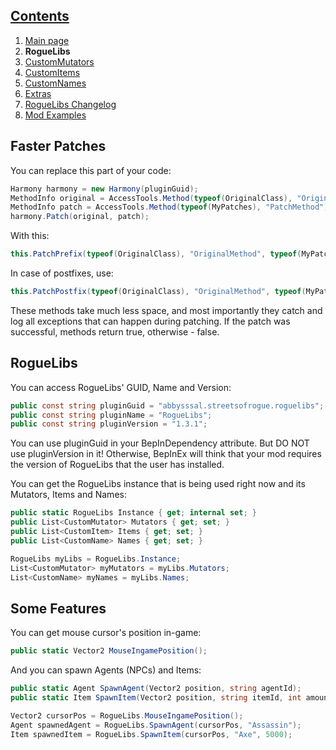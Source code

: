 ## [Contents](https://github.com/Abbysssal/RogueLibs) ##

1. [Main page](../README.md)
2. **RogueLibs**
3. [CustomMutators](./CustomMutators.md)
4. [CustomItems](./CustomItems.md)
5. [CustomNames](./CustomNames.md)
6. [Extras](./Extras.md)
7. [RogueLibs Changelog](./Changelog.md)
8. [Mod Examples](./Examples.md)

## Faster Patches ##
You can replace this part of your code:
```cs
Harmony harmony = new Harmony(pluginGuid);
MethodInfo original = AccessTools.Method(typeof(OriginalClass), "OriginalMethod");
MethodInfo patch = AccessTools.Method(typeof(MyPatches), "PatchMethod");
harmony.Patch(original, patch);
```
With this:
```cs
this.PatchPrefix(typeof(OriginalClass), "OriginalMethod", typeof(MyPatches), "PatchMethod");
```
In case of postfixes, use:
```cs
this.PatchPostfix(typeof(OriginalClass), "OriginalMethod", typeof(MyPatches), "PatchMethod");
```
These methods take much less space, and most importantly they catch and log all exceptions that can happen during patching. If the patch was successful, methods return true, otherwise - false.
## RogueLibs ##
You can access RogueLibs' GUID, Name and Version:
```cs
public const string pluginGuid = "abbysssal.streetsofrogue.roguelibs";
public const string pluginName = "RogueLibs";
public const string pluginVersion = "1.3.1";
```
You can use pluginGuid in your BepInDependency attribute. But DO NOT use pluginVersion in it! Otherwise, BepInEx will think that your mod requires the version of RogueLibs that the user has installed.

You can get the RogueLibs instance that is being used right now and its Mutators, Items and Names:
```cs
public static RogueLibs Instance { get; internal set; }
public List<CustomMutator> Mutators { get; set; }
public List<CustomItem> Items { get; set; }
public List<CustomName> Names { get; set; }
```
```cs
RogueLibs myLibs = RogueLibs.Instance;
List<CustomMutator> myMutators = myLibs.Mutators;
List<CustomName> myNames = myLibs.Names;
```
## Some Features ##
You can get mouse cursor's position in-game:
```cs
public static Vector2 MouseIngamePosition();
```
And you can spawn Agents (NPCs) and Items:
```cs
public static Agent SpawnAgent(Vector2 position, string agentId);
public static Item SpawnItem(Vector2 position, string itemId, int amount);
```
```cs
Vector2 cursorPos = RogueLibs.MouseIngamePosition();
Agent spawnedAgent = RogueLibs.SpawnAgent(cursorPos, "Assassin");
Item spawnedItem = RogueLibs.SpawnItem(cursorPos, "Axe", 5000);
```















